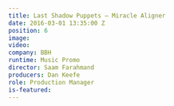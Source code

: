 ```yaml
---
title: Last Shadow Puppets — Miracle Aligner
date: 2016-03-01 13:35:00 Z
position: 6
image: 
video: 
company: BBH
runtime: Music Promo
director: Saam Farahmand
producers: Dan Keefe
role: Production Manager
is-featured: 
---
```


